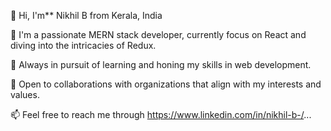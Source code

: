 👋 Hi, I'm** Nikhil B from Kerala, India

👀 I'm a passionate MERN stack developer, currently focus on React and diving into the intricacies of Redux.

🌱 Always in pursuit of learning and honing my skills in web development.

💞️ Open to collaborations with organizations that align with my interests and values.

📫 Feel free to reach me through https://www.linkedin.com/in/nikhil-b-/...




<!---
Nikhil-508/Nikhil-508 is a ✨ special ✨ repository because its `README.md` (this file) appears on your GitHub profile.
You can click the Preview link to take a look at your changes.
--->
